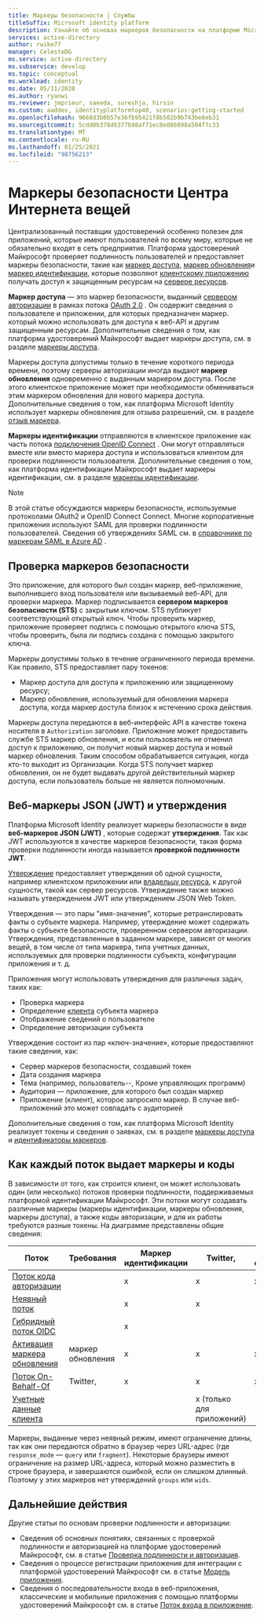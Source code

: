```yaml
---
title: Маркеры безопасности | Службы
titleSuffix: Microsoft identity platform
description: Узнайте об основах маркеров безопасности на платформе Microsoft Identity.
services: active-directory
author: rwike77
manager: CelesteDG
ms.service: active-directory
ms.subservice: develop
ms.topic: conceptual
ms.workload: identity
ms.date: 05/11/2020
ms.author: ryanwi
ms.reviewer: jmprieur, saeeda, sureshja, hirsin
ms.custom: aaddev, identityplatformtop40, scenarios:getting-started
ms.openlocfilehash: 9668d3b0b57e36fb95421f8b502b9b743be8eb31
ms.sourcegitcommit: 5cdd0b378d6377b98af71ec8e886098a504f7c33
ms.translationtype: MT
ms.contentlocale: ru-RU
ms.lasthandoff: 01/25/2021
ms.locfileid: "98756213"
---
```

# <a name="security-tokens"></a>Маркеры безопасности Центра Интернета вещей

Централизованный поставщик удостоверений особенно полезен для приложений, которые имеют пользователей по всему миру, которые не обязательно входят в сеть предприятия. Платформа удостоверений Майкрософт проверяет подлинность пользователей и предоставляет маркеры безопасности, такие как [маркер доступа](developer-glossary.md#access-token), [маркер обновления](developer-glossary.md#refresh-token)и [маркер идентификации](developer-glossary.md#id-token), которые позволяют [клиентскому приложению](developer-glossary.md#client-application) получать доступ к защищенным ресурсам на [сервере ресурсов](developer-glossary.md#resource-server).

**Маркер доступа** — это маркер безопасности, выданный [сервером авторизации](developer-glossary.md#authorization-server) в рамках потока [OAuth 2,0](active-directory-v2-protocols.md) . Он содержит сведения о пользователе и приложении, для которых предназначен маркер. который можно использовать для доступа к веб-API и другим защищенным ресурсам. Дополнительные сведения о том, как платформа удостоверений Майкрософт выдает маркеры доступа, см. в разделе [маркеры доступа](access-tokens.md).

Маркеры доступа допустимы только в течение короткого периода времени, поэтому серверы авторизации иногда выдают **маркер обновления** одновременно с выданным маркером доступа. После этого клиентское приложение может при необходимости обмениваться этим маркером обновления для нового маркера доступа. Дополнительные сведения о том, как платформа Microsoft Identity использует маркеры обновления для отзыва разрешений, см. в разделе [отзыв маркера](access-tokens.md#token-revocation).

**Маркеры идентификации** отправляются в клиентское приложение как часть потока [подключения OpenID Connect](v2-protocols-oidc.md) . Они могут отправляться вместе или вместо маркера доступа и использоваться клиентом для проверки подлинности пользователя. Дополнительные сведения о том, как платформа идентификации Майкрософт выдает маркеры идентификации, см. в разделе [маркеры идентификации](id-tokens.md).

> [!NOTE]
> В этой статье обсуждаются маркеры безопасности, используемые протоколами OAuth2 и OpenID Connect Connect. Многие корпоративные приложения используют SAML для проверки подлинности пользователей. Сведения об утверждениях SAML см. в [справочнике по маркерам SAML в Azure AD](reference-saml-tokens.md) .

## <a name="validating-security-tokens"></a>Проверка маркеров безопасности

Это приложение, для которого был создан маркер, веб-приложение, выполнившего вход пользователя или вызываемый веб-API, для проверки маркера. Маркер подписывается **сервером маркеров безопасности (STS)** с закрытым ключом. STS публикует соответствующий открытый ключ. Чтобы проверить маркер, приложение проверяет подпись с помощью открытого ключа STS, чтобы проверить, была ли подпись создана с помощью закрытого ключа.

Маркеры допустимы только в течение ограниченного периода времени. Как правило, STS предоставляет пару токенов:

* Маркер доступа для доступа к приложению или защищенному ресурсу;
* Маркер обновления, используемый для обновления маркера доступа, когда маркер доступа близок к истечению срока действия.

Маркеры доступа передаются в веб-интерфейс API в качестве токена носителя в `Authorization` заголовке. Приложение может предоставить службе STS маркер обновления, и если пользователь не отменил доступ к приложению, он получит новый маркер доступа и новый маркер обновления. Таким способом обрабатывается ситуация, когда кто-то выходит из Организации. Когда STS получает маркер обновления, он не будет выдавать другой действительный маркер доступа, если пользователь больше не является полномочным.

## <a name="json-web-tokens-jwts-and-claims"></a>Веб-маркеры JSON (JWT) и утверждения

Платформа Microsoft Identity реализует маркеры безопасности в виде **веб-маркеров JSON (JWT)** , которые содержат **утверждения**. Так как JWT используются в качестве маркеров безопасности, такая форма проверки подлинности иногда называется **проверкой подлинности JWT**.

[Утверждение](developer-glossary.md#claim) предоставляет утверждения об одной сущности, например клиентском приложении или [владельцу ресурса](developer-glossary.md#resource-owner), к другой сущности, такой как сервер ресурсов. Утверждение также можно называть утверждением JWT или утверждением JSON Web Token.

Утверждения — это пары "имя-значение", которые ретранслировать факты о субъекте маркера. Например, утверждение может содержать факты о субъекте безопасности, проверенном сервером авторизации. Утверждения, представленные в заданном маркере, зависят от многих вещей, в том числе от типа маркера, типа учетных данных, используемых для проверки подлинности субъекта, конфигурации приложения и т. д.

Приложения могут использовать утверждения для различных задач, таких как:

* Проверка маркера
* Определение [клиента](developer-glossary.md#tenant) субъекта маркера
* Отображение сведений о пользователе
* Определение авторизации субъекта

Утверждение состоит из пар «ключ-значение», которые предоставляют такие сведения, как:

* Сервер маркеров безопасности, создавший токен
* Дата создания маркера
* Тема (например, пользователь--, Кроме управляющих программ)
* Аудитория — приложение, для которого был создан маркер
* Приложение (клиент), которое запросило маркер. В случае веб-приложений это может совпадать с аудиторией

Дополнительные сведения о том, как платформа Microsoft Identity реализует токены и сведения о заявках, см. в разделе [маркеры доступа](access-tokens.md) и [идентификаторы маркеров](id-tokens.md).

## <a name="how-each-flow-emits-tokens-and-codes"></a>Как каждый поток выдает маркеры и коды

В зависимости от того, как строится клиент, он может использовать один (или несколько) потоков проверки подлинности, поддерживаемых платформой идентификации Майкрософт. Эти потоки могут создавать различные маркеры (маркеры идентификации, маркеры обновления, маркеры доступа), а также коды авторизации, и для их работы требуются разные токены. На диаграмме представлены общие сведения:

|Поток | Требования | Маркер идентификации | Twitter, | маркер обновления | Код авторизации |
|-----|----------|----------|--------------|---------------|--------------------|
|[Поток кода авторизации](v2-oauth2-auth-code-flow.md) | | x | x | x | x|
|[Неявный поток](v2-oauth2-implicit-grant-flow.md) | | x        | x    |      |                    |
|[Гибридный поток OIDC](v2-protocols-oidc.md#protocol-diagram-access-token-acquisition)| | x  | |          |            x   |
|[Активация маркера обновления](v2-oauth2-auth-code-flow.md#refresh-the-access-token) | маркер обновления | x | x | x| |
|[Поток On-Behalf-Of](v2-oauth2-on-behalf-of-flow.md) | Twitter,| x| x| x| |
|[Учетные данные клиента](v2-oauth2-client-creds-grant-flow.md) | | | x (только для приложений)| | |

Маркеры, выданные через неявный режим, имеют ограничение длины, так как они передаются обратно в браузер через URL-адрес (где `response_mode` — `query` или `fragment`).  Некоторые браузеры имеют ограничение на размер URL-адреса, который можно разместить в строке браузера, и завершаются ошибкой, если он слишком длинный.  Поэтому у этих маркеров нет утверждений `groups` или `wids`.

## <a name="next-steps"></a>Дальнейшие действия

Другие статьи по основам проверки подлинности и авторизации:

* Сведения об основных понятиях, связанных с проверкой подлинности и авторизацией на платформе удостоверений Майкрософт, см. в статье [Проверка подлинности и авторизация](authentication-vs-authorization.md).
* Сведения о процессе регистрации приложения для интеграции с платформой удостоверений Майкрософт см. в статье [Модель приложения](application-model.md).
* Сведения о последовательности входа в веб-приложения, классические и мобильные приложения с помощью платформы удостоверений Майкрософт см. в статье [Поток входа в приложение](app-sign-in-flow.md).
